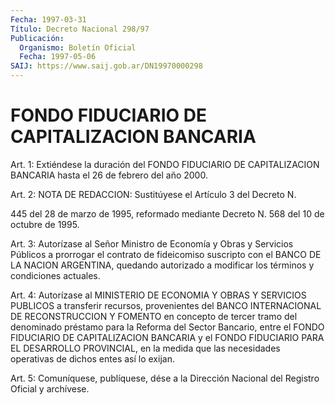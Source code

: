 ```yaml
---
Fecha: 1997-03-31
Título: Decreto Nacional 298/97
Publicación:
  Organismo: Boletín Oficial
  Fecha: 1997-05-06
SAIJ: https://www.saij.gob.ar/DN19970000298
---
```

# FONDO FIDUCIARIO DE CAPITALIZACION BANCARIA

<a id="1"></a>
Art. 1: Extiéndese la duración del FONDO FIDUCIARIO DE CAPITALIZACION BANCARIA hasta el 26 de febrero del año 2000.

<a id="2"></a>
Art. 2: NOTA DE REDACCION: Sustitúyese el Artículo 3 del Decreto N.

445 del 28 de marzo de 1995, reformado mediante Decreto N. 568 del 10 de octubre de 1995.

<a id="3"></a>
Art. 3: Autorízase al Señor Ministro de Economía y Obras y Servicios Públicos a prorrogar el contrato de fideicomiso suscripto con el BANCO DE LA NACION ARGENTINA, quedando autorizado a modificar los términos y condiciones actuales.

<a id="4"></a>
Art. 4: Autorízase al MINISTERIO DE ECONOMIA Y OBRAS Y SERVICIOS PUBLICOS a transferir recursos, provenientes del BANCO INTERNACIONAL DE RECONSTRUCCION Y FOMENTO en concepto de tercer tramo del denominado préstamo para la Reforma del Sector Bancario, entre el FONDO FIDUCIARIO DE CAPITALIZACION BANCARIA y el FONDO FIDUCIARIO PARA EL DESARROLLO PROVINCIAL, en la medida que las necesidades operativas de dichos entes así lo exijan.

<a id="5"></a>
Art. 5: Comuníquese, publíquese, dése a la Dirección Nacional del Registro Oficial y archívese.